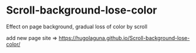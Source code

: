 # Scroll-background-lose-color
Effect on page background, gradual loss of color by scroll


add new page site => https://hugolaguna.github.io/Scroll-background-lose-color/
